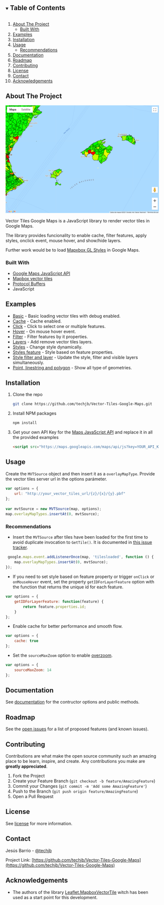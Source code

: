 ﻿
<!-- TABLE OF CONTENTS -->
<details open="open">
  <summary><h2 style="display: inline-block">Table of Contents</h2></summary>
  <ol>
    <li>
      <a href="#about-the-project">About The Project</a>
      <ul>
        <li><a href="#built-with">Built With</a></li>
      </ul>
    </li>    
    <li><a href="#examples">Examples</a></li>
    <li><a href="#installation">Installation</a></li>
    <li>
        <a href="#usage">Usage</a>
        <ul>
            <li><a href="#recommendations">Recommendations</a></li>
        </ul>
    </li>
    <li><a href="#documentation">Documentation</a></li>        
    <li><a href="#roadmap">Roadmap</a></li>   
    <li><a href="#contributing">Contributing</a></li>
    <li><a href="#license">License</a></li>
    <li><a href="#contact">Contact</a></li>
    <li><a href="#acknowledgements">Acknowledgements</a></li>
  </ol>
</details>



<!-- ABOUT THE PROJECT -->
## About The Project

[![Product Name Screen Shot][product-screenshot]](https://techjb.github.io/Vector-Tiles-Google-Maps/examples/styles-feature.html)


Vector Tiles Google Maps is a JavaScript library to render vector tiles in Google Maps.

The library provides funcionality to enable cache, filter features, apply styles, onclick event, mouse hover, and show/hide layers.

Further work would be to load [Mapxbox GL Styles](https://docs.mapbox.com/mapbox-gl-js/style-spec/) in Google Maps.

### Built With

* [Google Maps JavaScript API](https://developers.google.com/maps/documentation/javascript/overview?)
* [Mapbox vector tiles](https://github.com/mapbox/vector-tile-js)
* [Protocol Buffers](https://github.com/protocolbuffers/protobuf)
* JavaScript


<!-- DEMO EXAMPLES -->
## Examples

* [Basic](https://techjb.github.io/Vector-Tiles-Google-Maps/examples/basic.html) - Basic loading vector tiles with debug enabled.
* [Cache](https://techjb.github.io/Vector-Tiles-Google-Maps/examples/cache.html) - Cache enabled.
* [Click](https://techjb.github.io/Vector-Tiles-Google-Maps/examples/click.html) - Click to select one or multiple features.
* [Hover](https://techjb.github.io/Vector-Tiles-Google-Maps/examples/hover.html) - On mouse hover event.
* [Filter](https://techjb.github.io/Vector-Tiles-Google-Maps/examples/filter.html) - Filter features by it properties.
* [Layers](https://techjb.github.io/Vector-Tiles-Google-Maps/examples/layers.html) - Add remove vector tiles layers.
* [Styles](https://techjb.github.io/Vector-Tiles-Google-Maps/examples/styles.html) - Change style dynamically.
* [Styles feature](https://techjb.github.io/Vector-Tiles-Google-Maps/examples/styles-feature.html) - Style based on feature properties.
* [Style filter and layer](https://techjb.github.io/Vector-Tiles-Google-Maps/examples/style-filter-layer.html) - Update the style, filter and visible layers simultaneously.
* [Point, linestring and polygon](https://techjb.github.io/Vector-Tiles-Google-Maps/examples/point-linestring-polygon.html) - Show all type of geometries.


<!-- INSTALATION -->
## Installation

1. Clone the repo
   ```sh
   git clone https://github.com/techjb/Vector-Tiles-Google-Maps.git
   ```
2. Install NPM packages
   ```sh
   npm install
   ```
3. Get your own API Key for the [Maps JavaScript API](https://developers.google.com/maps/documentation/javascript/get-api-key) and replace it in all the provided examples
   ```html
   <script src="https://maps.googleapis.com/maps/api/js?key=YOUR_API_KEY" defer></script>
   ```


<!-- USAGE EXAMPLES -->
## Usage

Create the `MVTSource` object and then insert it as a `overlayMapType`. 
Provide the vector tiles server url in the options parámeter.


```js
var options = {
    url: "http://your_vector_tiles_url/{z}/{x}/{y}.pbf"
};

var mvtSource = new MVTSource(map, options);
map.overlayMapTypes.insertAt(0, mvtSource);
```

### Recommendations

* Insert the `MVTSource` after tiles have been loaded for the first time 
to avoid duplicate invocation to `GetTile()`. It is documented in [this issue tracker](https://issuetracker.google.com/issues/73335429).

```js
 google.maps.event.addListenerOnce(map, 'tilesloaded', function () {
    map.overlayMapTypes.insertAt(0, mvtSource);
});
```

* If you need to set style based on feature property or trigger `onClick` or `onMouseHover` event, 
set the property `getIDForLayerFeature` option with the function that returns the unique id for each feature.

```js
var options = {    
    getIDForLayerFeature: function(feature) {
        return feature.properties.id;
    }
};
```

* Enable cache for better performance and smooth flow.
```js
var options = {    
    cache: true
};
```

* Set the `sourceMaxZoom` option to enable [overzoom](https://docs.mapbox.com/help/glossary/overzoom/).
```js
var options = {    
    sourceMaxZoom: 14
};
```


<!-- DOCUMENTATION -->
## Documentation

See [documentation](https://github.com/techjb/Vector-Tiles-Google-Maps/blob/master/DOCUMENTATION.md) for the contructor options and public methods.

<!-- ROADMAP -->
## Roadmap

See the [open issues](https://github.com/techjb/Vector-Tiles-Google-Maps/issues) for a list of proposed features (and known issues).


<!-- CONTRIBUTING -->
## Contributing

Contributions are what make the open source community such an amazing place to be learn, inspire, and create. Any contributions you make are **greatly appreciated**.

1. Fork the Project
2. Create your Feature Branch (`git checkout -b feature/AmazingFeature`)
3. Commit your Changes (`git commit -m 'Add some AmazingFeature'`)
4. Push to the Branch (`git push origin feature/AmazingFeature`)
5. Open a Pull Request

<!-- LICENSE -->
## License

See [license](https://github.com/techjb/Vector-Tiles-Google-Maps/blob/master/LICENSE.txt) for more information.


<!-- CONTACT -->
## Contact

Jesús Barrio - [@techjb](https://twitter.com/techjb)

Project Link: [https://github.com/techjb/Vector-Tiles-Google-Maps](https://github.com/techjb/Vector-Tiles-Google-Maps)


<!-- ACKNOWLEDGEMENTS -->
## Acknowledgements

* The authors of the library [Leaflet.MapboxVectorTile](https://github.com/SpatialServer/Leaflet.MapboxVectorTile) witch has been used as a start point for this development.

<!-- MARKDOWN LINKS & IMAGES -->
<!-- https://www.markdownguide.org/basic-syntax/#reference-style-links -->

[product-screenshot]: images/screenshot.png